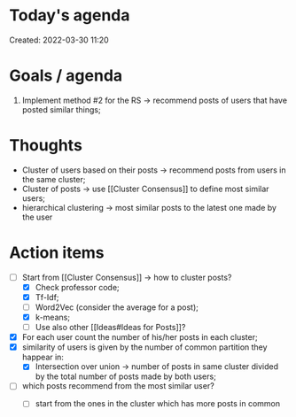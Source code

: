 # Today's agenda
Created: 2022-03-30 11:20


# Goals / agenda
1. Implement method \#2 for the RS -> recommend posts of users that have posted similar things; 

# Thoughts 
- Cluster of users based on their posts -> recommend posts from users in the same cluster;
- Cluster of posts -> use [[Cluster Consensus]] to define most similar users;
- hierarchical clustering -> most similar posts to the latest one made by the user

# Action items
- [ ] Start from [[Cluster Consensus]] -> how to cluster posts?
	- [x] Check professor code;
	- [x] Tf-Idf;
	- [ ] Word2Vec (consider the average for a post);
	- [x] k-means;
	- [ ] Use also other [[Ideas#Ideas for Posts]]?
- [x] For each user count the number of his/her posts in each cluster;
- [x] similarity of users is given by the number of common partition they happear in:
	- [x]  Intersection over union -> number of posts in same cluster divided by the total number of posts made by both users;
- [ ]  which posts recommend from the most similar user?
	- [ ]  start from the ones in the cluster which has more posts in common

